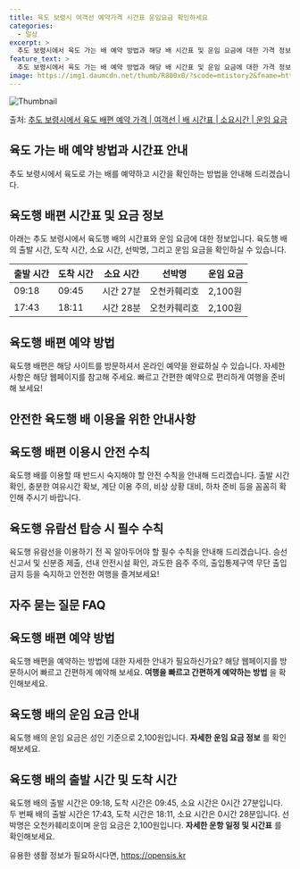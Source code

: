 ```yaml
---
title: 육도 보령시 여객선 예약가격 시간표 운임요금 확인하세요
categories:
  - 일상
excerpt: >
  추도 보령시에서 육도 가는 배 예약 방법과 해당 배 시간표 및 운임 요금에 대한 가격 정보를 안내 드리겠습니다. 안전하고 재밋는 육도행 여행을 위해 아래 정보 참고하시기 바랍니다. 육도행 배편 예약하기 👈 클릭추도 보령시에서 육도행 배 시간표출발 시간도착 시간소요 시간선박명요금09:1809:450시간 27분오천카훼리호2,100원17:4318:110시간 28분오천카훼리호2,100원육도행 배편 예약하기 👈 클릭추도 보령시에서 육도행 여객선 탑승 시 이용수칙추도 보령시에서 육도행 배를 이용할 때 꼭 알아두어야 할 안전 수칙! 1. 배 출항 시간 확인 내용: 출항 시간을 사전에 확인하여 정시에 매표소에 도착합니다. 2. 출발 전 충분한 여유시간 확보 내용: 출발 전 혼잡을 피하기 위해 미리 매표소에 가서 충분한..
feature_text: >
  추도 보령시에서 육도 가는 배 예약 방법과 해당 배 시간표 및 운임 요금에 대한 가격 정보를 안내 드리겠습니다. 안전하고 재밋는 육도행 여행을 위해 아래 정보 참고하시기 바랍니다. 육도행 배편 예약하기 👈 클릭추도 보령시에서 육도행 배 시간표출발 시간도착 시간소요 시간선박명요금09:1809:450시간 27분오천카훼리호2,100원17:4318:110시간 28분오천카훼리호2,100원육도행 배편 예약하기 👈 클릭추도 보령시에서 육도행 여객선 탑승 시 이용수칙추도 보령시에서 육도행 배를 이용할 때 꼭 알아두어야 할 안전 수칙! 1. 배 출항 시간 확인 내용: 출항 시간을 사전에 확인하여 정시에 매표소에 도착합니다. 2. 출발 전 충분한 여유시간 확보 내용: 출발 전 혼잡을 피하기 위해 미리 매표소에 가서 충분한..
image: https://img1.daumcdn.net/thumb/R800x0/?scode=mtistory2&fname=https%3A%2F%2Fblog.kakaocdn.net%2Fdn%2FzYZIF%2FbtsHDiDGlha%2FpsTjNIlAH52GdPccTZKCp1%2Fimg.webp
---
```


![Thumbnail](https://img1.daumcdn.net/thumb/R800x0/?scode=mtistory2&fname=https%3A%2F%2Fblog.kakaocdn.net%2Fdn%2FzYZIF%2FbtsHDiDGlha%2FpsTjNIlAH52GdPccTZKCp1%2Fimg.webp)

<p>출처: <a href="https://opensis.kr/entry/%EC%B6%94%EB%8F%84-%EB%B3%B4%EB%A0%B9%EC%8B%9C%EC%97%90%EC%84%9C-%EC%9C%A1%EB%8F%84-%EB%B0%B0%ED%8E%B8-%EC%98%88%EC%95%BD-%EA%B0%80%EA%B2%A9-%EC%97%AC%EA%B0%9D%EC%84%A0-%EB%B0%B0-%EC%8B%9C%EA%B0%84%ED%91%9C-%EC%86%8C%EC%9A%94%EC%8B%9C%EA%B0%84-%EC%9A%B4%EC%9E%84-%EC%9A%94%EA%B8%88" rel="dofollow">추도 보령시에서 육도 배편 예약 가격 | 여객선 | 배 시간표 | 소요시간 | 운임 요금</a> </p>

## 육도 가는 배 예약 방법과 시간표 안내

추도 보령시에서 육도로 가는 배를 예약하고 시간을 확인하는 방법을 안내해 드리겠습니다.

## 육도행 배편 시간표 및 요금 정보

아래는 추도 보령시에서 육도행 배의 시간표와 운임 요금에 대한 정보입니다. 육도행 배의 출발 시간, 도착 시간, 소요 시간, 선박명, 그리고
운임 요금을 확인하실 수 있습니다.

**출발 시간** | **도착 시간** | **소요 시간** | **선박명** | **운임 요금**  
---|---|---|---|---  
09:18 | 09:45 | 시간 27분 | 오천카훼리호 | 2,100원  
17:43 | 18:11 | 시간 28분 | 오천카훼리호 | 2,100원  
  
## **육도행 배편 예약 방법**

육도행 배편은 해당 사이트를 방문하셔서 온라인 예약을 완료하실 수 있습니다. 자세한 사항은 해당 웹페이지를 참고해 주세요. 빠르고 간편한
예약으로 편리하게 여행을 준비해 보세요!

## 안전한 육도행 배 이용을 위한 안내사항

## 육도행 배편 이용시 안전 수칙

육도행 배를 이용할 때 반드시 숙지해야 할 안전 수칙을 안내해 드리겠습니다. 출발 시간 확인, 충분한 여유시간 확보, 계단 이용 주의, 비상
상황 대비, 하차 준비 등을 꼼꼼히 확인해 주시기 바랍니다.

## 육도행 유람선 탑승 시 필수 수칙

육도행 유람선을 이용하기 전 꼭 알아두어야 할 필수 수칙을 안내해 드리겠습니다. 승선 신고서 및 신분증 제출, 선내 안전시설 확인, 과도한
음주 주의, 출입통제구역 무단 출입 금지 등을 숙지하고 안전한 여행을 즐겨보세요!

## 자주 묻는 질문 FAQ

## 육도행 배편 예약 방법

육도행 배편을 예약하는 방법에 대한 자세한 안내가 필요하신가요? 해당 웹페이지를 방문하시어 빠르고 간편하게 예약해 보세요. **여행을 빠르고
간편하게 예약하는 방법** 을 확인해보세요.

## 육도행 배의 운임 요금 안내

육도행 배의 운임 요금은 성인 기준으로 2,100원입니다. **자세한 운임 요금 정보** 를 확인해보세요.

## 육도행 배의 출발 시간 및 도착 시간

육도행 배의 출발 시간은 09:18, 도착 시간은 09:45, 소요 시간은 0시간 27분입니다. 두 번째 배의 출발 시간은 17:43, 도착
시간은 18:11, 소요 시간은 0시간 28분입니다. 선박명은 오천카훼리호이며 운임 요금은 2,100원입니다. **자세한 운항 일정 및
시간표** 를 확인해보세요.



 

유용한 생활 정보가 필요하시다면, <a href="https://opensis.kr" rel="dofollow">https://opensis.kr</a>


